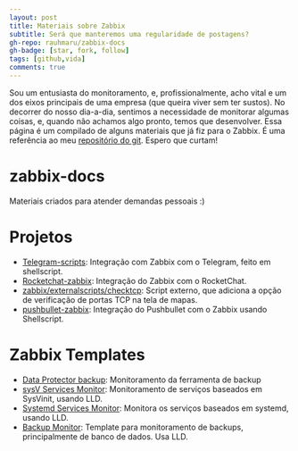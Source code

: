 ```yaml
---
layout: post
title: Materiais sobre Zabbix
subtitle: Será que manteremos uma regularidade de postagens?
gh-repo: rauhmaru/zabbix-docs
gh-badge: [star, fork, follow]
tags: [github,vida]
comments: true
---
```


Sou um entusiasta do monitoramento, e, profissionalmente, acho vital e um dos eixos principais de uma empresa (que queira viver sem ter sustos). No decorrer do nosso dia-a-dia, sentimos a necessidade de monitorar algumas coisas, e, quando não achamos algo pronto, temos que desenvolver.
Essa página é um compilado de alguns materiais que já fiz para o Zabbix. É uma
referência ao meu [repositório do git](//github.com/rauhmaru/zabbix-docs).
Espero que curtam!

# zabbix-docs
Materiais criados para atender demandas pessoais :)

# Projetos

* [Telegram-scripts](https://github.com/rauhmaru/telegram-scripts): Integração com Zabbix com o Telegram, feito em shellscript.
* [Rocketchat-zabbix](https://github.com/rauhmaru/rocketchat-zabbix): Integração do Zabbix com o RocketChat.
* [zabbix/externalscripts/checktcp](https://github.com/rauhmaru/zabbix-docs/tree/master/externalscripts/checktcp): Script externo, que adiciona a opção de verificação de portas TCP na tela de mapas.
* [pushbullet-zabbix](https://github.com/rauhmaru/pushbullet-zabbix): Integração do Pushbullet com o Zabbix usando Shellscript.


# Zabbix Templates

* [Data Protector backup](https://github.com/rauhmaru/zabbix-docs/tree/master/data-protector): Monitoramento da ferramenta de backup
* [sysV Services Monitor](https://github.com/rauhmaru/sysv_services_monitor): Monitoramento de serviços baseados em SysVinit, usando LLD.
* [Systemd Services Monitor](https://github.com/rauhmaru/zabbix-docs/tree/master/systemd-services-monitor): Monitora os serviços baseados em systemd, usando LLD.
* [Backup Monitor](https://github.com/rauhmaru/zabbix-docs/tree/master/backup-monitor): Template para monitoramento de backups, principalmente de banco de dados. Usa LLD.
